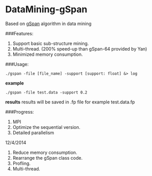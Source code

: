 DataMining-gSpan
==============

Based on [gSpan](http://www.cs.ucsb.edu/~xyan/software/gSpan.htm) algorithm in data mining

###Features:

1. Support basic sub-structure mining.
2. Multi-thread. (200% speed-up than gSpan-64 provided by Yan)
3. Minimized memory consumption.

###Usage:

    ./gspan -file [file_name] -support [support: float] &> log

**example**

	./gspan -file test.data -support 0.2

**results**
	results will be saved in .fp file for example test.data.fp

###Progress:

1. MPI
2. Optimize the sequential version.
3. Detailed parallelism

12/4/2014

1. Reduce memory consumption.
2. Rearrange the gSpan class code.
3. Profling.
4. Multi-thread.
